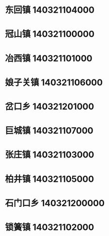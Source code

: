 # 东回镇 140321104000
# 冠山镇 140321100000
# 冶西镇 140321101000
# 娘子关镇 140321106000
# 岔口乡 140321201000
# 巨城镇 140321107000
# 张庄镇 140321103000
# 柏井镇 140321105000
# 石门口乡 140321200000
# 锁簧镇 140321102000
